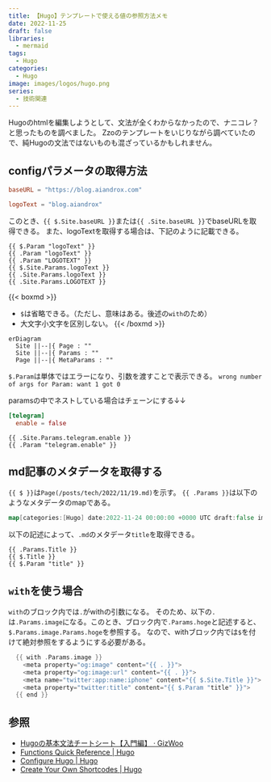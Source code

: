 ```yaml
---
title: 【Hugo】テンプレートで使える値の参照方法メモ
date: 2022-11-25
draft: false
libraries:
  - mermaid
tags:
  - Hugo
categories:
  - Hugo
image: images/logos/hugo.png
series:
  - 技術関連
---
```


Hugoのhtmlを編集しようとして、文法が全くわからなかったので、ナニコレ？と思ったものを調べました。
Zzoのテンプレートをいじりながら調べていたので、純Hugoの文法ではないものも混ざっているかもしれません。


## configパラメータの取得方法

```toml:config/_default/config.toml
baseURL = "https://blog.aiandrox.com"
```

```toml:config/_default/params.toml
logoText = "blog.aiandrox"
```

このとき、`{{ $.Site.baseURL }}`または`{{ .Site.baseURL }}`でbaseURLを取得できる。
また、logoTextを取得する場合は、下記のように記載できる。

```
{{ $.Param "logoText" }}
{{ .Param "logoText" }}
{{ .Param "LOGOTEXT" }}
{{ $.Site.Params.logoText }}
{{ .Site.Params.logoText }}
{{ .Site.Params.LOGOTEXT }}
```

{{< boxmd >}}
- `$`は省略できる。（ただし、意味はある。後述の`with`のため）
- 大文字小文字を区別しない。
{{< /boxmd >}}

```mermaid
erDiagram
  Site ||--|{ Page : ""
  Site ||--|{ Params : ""
  Page ||--|{ MetaParams : ""
```

`$.Param`は単体ではエラーになり、引数を渡すことで表示できる。
`wrong number of args for Param: want 1 got 0`

paramsの中でネストしている場合はチェーンにする↓↓

```toml:config/_default/params.toml
[telegram]
  enable = false
```

```
{{ .Site.Params.telegram.enable }}
{{ .Param "telegram.enable" }}
```

## md記事のメタデータを取得する

`{{ $ }}`は`Page(/posts/tech/2022/11/19.md)`を示す。
`{{ .Params }}`は以下のようなメタデータのmapである。

```go
map[categories:[Hugo] date:2022-11-24 00:00:00 +0000 UTC draft:false image:images/logos/hugo.png iscjklanguage:true lastmod:2022-11-24 00:00:00 +0000 UTC publishdate:2022-11-24 00:00:00 +0000 UTC series:[技術関連] tags:[Hugo] title:【Hugo】テンプレートの文法を勉強する]
```

以下の記述によって、`.md`のメタデータ`title`を取得できる。

```
{{ .Params.Title }}
{{ $.Title }}
{{ $.Param "title" }}
```

## `with`を使う場合

`with`のブロック内では`.`がwithの引数になる。
そのため、以下の`.`は`.Params.image`になる。このとき、ブロック内で`.Params.hoge`と記述すると、`$.Params.image.Params.hoge`を参照する。
なので、withブロック内では`$`を付けて絶対参照をするようにする必要がある。

```go
  {{ with .Params.image }}
    <meta property="og:image" content="{{ . }}">
    <meta property="og:image:url" content="{{ . }}">
    <meta name="twitter:app:name:iphone" content="{{ $.Site.Title }}">
    <meta property="twitter:title" content="{{ $.Param "title" }}">
  {{ end }}
```

## 参照

- [Hugoの基本文法チートシート【入門編】 · GizWoo](https://blog.gizwoo.com/hugo-basic-grammar/#and%E3%81%A8or)
- [Functions Quick Reference \| Hugo](https://gohugo.io/functions/)
- [Configure Hugo \| Hugo](https://gohugo.io/getting-started/configuration/)
- [Create Your Own Shortcodes \| Hugo](https://gohugo.io/templates/shortcode-templates/#params)

